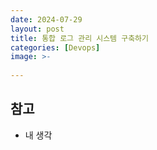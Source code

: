 ```yaml
---
date: 2024-07-29
layout: post
title: 통합 로그 관리 시스템 구축하기
categories: [Devops]
image: >-
    
---
```



## 참고

- 내 생각